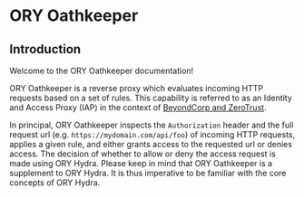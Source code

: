 # ORY Oathkeeper

## Introduction

Welcome to the ORY Oathkeeper documentation!

ORY Oathkeeper is a reverse proxy which evaluates incoming HTTP requests based on a set of rules. This capability
is referred to as an Identity and Access Proxy (IAP) in the context of [BeyondCorp and ZeroTrust](https://www.beyondcorp.com).

In principal, ORY Oathkeeper inspects the `Authorization` header and the full request url (e.g. `https://mydomain.com/api/foo`)
of incoming HTTP requests, applies a given rule, and either grants access to the requested url or denies access. The
decision of whether to allow or deny the access request is made using ORY Hydra. Please keep in mind that ORY Oathkeeper
is a supplement to ORY Hydra. It is thus imperative to be familiar with the core concepts of ORY Hydra.
